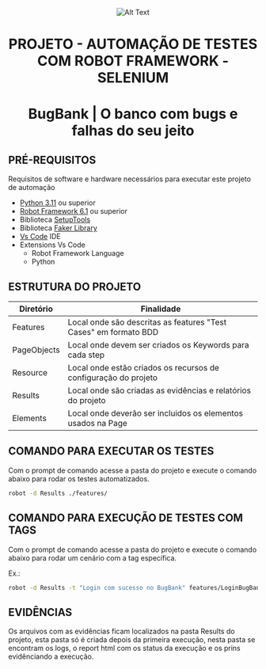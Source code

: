 <p align="center">
  <img src="image.png" alt="Alt Text">
</p>
<div align="center">

  <h1>PROJETO - AUTOMAÇÃO DE TESTES COM ROBOT FRAMEWORK - SELENIUM</h1>
   <h1>BugBank | O banco com bugs e falhas do seu jeito</h1>
</div>

## PRÉ-REQUISITOS
Requisitos de software e hardware necessários para executar este projeto de automação


* [Python 3.11](https://www.python.org/downloads/ "Python") ou superior
* [Robot Framework 6.1](https://robotframework.org/robotframework/ "Robot Framework") ou superior
* Biblioteca [SetupTools](https://pypi.org/project/setuptools/ "SetupTools")
* Biblioteca [Faker Library](https://pypi.org/project/robotframework-faker/ "Faker Library")
* [Vs Code](https://code.visualstudio.com/download) IDE
* Extensions Vs Code
    * Robot Framework Language
    * Python

## ESTRUTURA DO PROJETO

| Diretório                         | Finalidade                                                                                                 | 
|--------------------------------|------------------------------------------------------------------------------------------------------------|
| Features           | Local onde são descritas as features "Test Cases" em formato BDD                                           |
| PageObjects               | Local onde devem ser criados os Keywords para cada step                   |
| Resource             | Local onde estão criados os recursos de configuração do projeto                                                           |
| Results             | Local onde são criadas as evidências e relatórios do projeto                                        |
| Elements            | Local onde deverão ser incluidos os elementos usados na Page        |


## COMANDO PARA EXECUTAR OS TESTES

Com o prompt de comando acesse a pasta do projeto e execute o comando abaixo para rodar os testes automatizados.

```sh default
robot -d Results ./features/
```

## COMANDO PARA EXECUÇÃO DE TESTES COM TAGS

Com o prompt de comando acesse a pasta do projeto e execute o comando abaixo para rodar um cenário com a tag específica.

Ex.:
```sh default
robot -d Results -t "Login com sucesso no BugBank" features/LoginBugBank.robot
```

## EVIDÊNCIAS
Os arquivos com as evidências ficam localizados na pasta Results do projeto, esta pasta só é criada depois da primeira execução, nesta pasta se encontram os logs, o report html com os status da execução e os prins evidênciando a execução.
